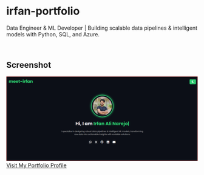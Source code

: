 # irfan-portfolio
Data Engineer &amp; ML Developer | Building scalable data pipelines &amp; intelligent models with Python, SQL, and Azure.

<br>

## Screenshot
![Screenshot](https://raw.githubusercontent.com/meet-irfan/irfan-portfolio/3daaea6dc1c943349fc666c3ce8fece73041725b/profile-1.PNG)
[Visit My Portfolio Profile](https://meet-irfan.netlify.app/)

